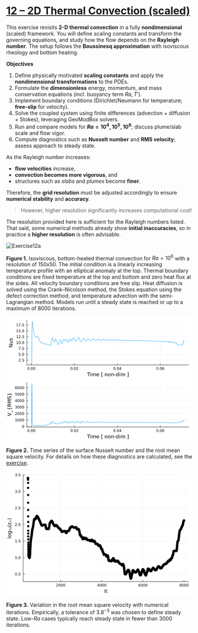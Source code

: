 # [12 – 2D Thermal Convection (scaled)](https://github.com/GeoSci-FFM/GeoModBox.jl/blob/main/exercises/12_2D_Thermal_Convection_scaled_en.ipynb)

This exercise revisits **2-D thermal convection** in a fully **nondimensional** (scaled) framework. You will define scaling constants and transform the governing equations, and study how the flow depends on the **Rayleigh number**. The setup follows the **Boussinesq approximation** with isoviscous rheology and bottom heating.

**Objectives**

1. Define physically motivated **scaling constants** and apply the **nondimensional transformations** to the PDEs.  
2. Formulate the **dimensionless** energy, momentum, and mass conservation equations (incl. buoyancy term $Ra,T'$).  
3. Implement boundary conditions (Dirichlet/Neumann for temperature; **free-slip** for velocity).  
4. Solve the coupled system using finite differences (advection + diffusion + Stokes), leveraging GeoModBox solvers.  
5. Run and compare models for **$Ra = 10^4, 10^5, 10^6$**; discuss plume/slab scale and flow vigor.  
6. Compute diagnostics such as **Nusselt number** and **RMS velocity**; assess approach to steady state.

As the Rayleigh number increases:

- **flow velocities** increase,  
- **convection becomes more vigorous**, and  
- structures such as *slabs* and *plumes* become **finer**.

Therefore, the **grid resolution** must be adjusted accordingly to ensure **numerical stability** and **accuracy**.

> However, higher resolution significantly increases computational cost!

The resolution provided here is sufficient for the Rayleigh numbers listed.  
That said, some numerical methods already show **initial inaccuracies**, so in practice a **higher resolution** is often advisable.

![Exercise12a](../../assets/12_ThermalConvection_1.0e6_150_50_lineara_semilag_CNA_dc.gif)

**Figure 1.** Isoviscous, bottom-heated thermal convection for $Ra = 10^6$ with a resolution of 150x50. The initial condition is a linearly increasing temperature profile with an elliptical anomaly at the top. Thermal boundary conditions are fixed temperature at the top and bottom and zero heat flux at the sides. All velocity boundary conditions are free slip. Heat diffusion is solved using the Crank–Nicolson method, the Stokes equation using the defect correction method, and temperature advection with the semi-Lagrangian method. Models run until a steady state is reached or up to a maximum of 8000 iterations.  

![Exercise12b](../../assets/12_ThermalConvectionTimeSeries_1.0e6_150_50_lineara_semilag_CNA_dc.png)

**Figure 2.** Time series of the surface Nusselt number and the root mean square velocity. For details on how these diagnostics are calculated, see the [exercise](https://github.com/GeoSci-FFM/GeoModBox.jl/blob/main/exercises/12_2D_Thermal_Convection_en.ipynb).  

![Exercise12c](../../assets/12_ThermalConvection_iterations_1.0e6_150_50_lineara_semilag_CNA_dc.png)

**Figure 3.** Variation in the root mean square velocity with numerical iterations. Empirically, a tolerance of $3.8^{-3}$ was chosen to define steady state. Low-$Ra$ cases typically reach steady state in fewer than 3000 iterations.  